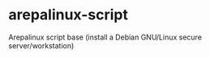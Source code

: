 arepalinux-script
=================

Arepalinux script base (install a Debian GNU/Linux secure server/workstation)
